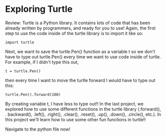 # Exploring Turtle

Review: Turtle is a Python library. It contains lots of code that has been already written by programmers, and ready for you to use! Again, the first step to use the code inside of the turtle library is to import it like so:
```
import turtle
```
Next, we want to save the turtle.Pen() function as a variable t so we don't have to type out turtle.Pen() every time we want to use code inside of turtle. For example, if I didn't type this out,
```
t = turtle.Pen()
```
then every time I want to move the turtle forward I would have to type out this:
```
turtle.Pen().forward(100)
```
By creating variable t, I have less to type out!! In the last project, we explored how to use some different functions in the turtle library (.forward(), . backward(), .left(), .right(), .clear(), .reset(), .up(), .down(), .circle(), etc.). In this project we'll learn how to use some other fun functions in turtle!!

Navigate to the python file now!
